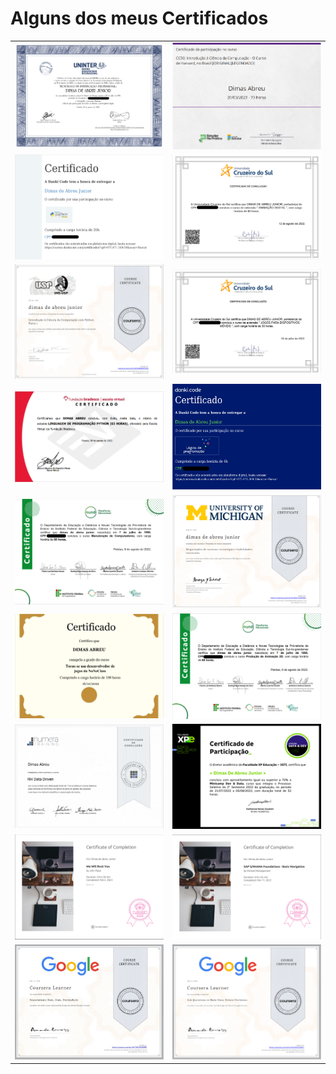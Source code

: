 
# Alguns dos meus Certificados


<table width="100%">
  <tr>
  <td width="50%"><img src="DiplomaInvestigacaoParticular.png"/></td>
  <td width="50%"><img src="CC50.png"/></td>
  </tr>
  <tr>
  <td width="50%"><img src="CursoDePython.png"/></td>
  <td width="50%"><img src="AnimacaoDigital.png"/></td>
  </tr>
  <tr>
  <td width="50%"><img src="IntroducaoCienciaDaComputacaoComPython.png"/></td>
  <td width="50%"><img src="JogosParaDispositivosMoveis.png"/></td>
  </tr>
  <tr>
  <td width="50%"><img src="LinguagemDeProgramacaoPython.png"/></td>
  <td width="50%"><img src="LogicaDeProgramacao.png"/></td>
  </tr>
  <tr>
  <td width="50%"><img src="ManutencaoDeComputadores.png"/></td>
  <td width="50%"><img src="NegociacoesDeSucesso.png"/></td>
  </tr>
  <tr>
  <td width="50%"><img src="NoneClassDev.png"/></td>
  <td width="50%"><img src="ProducaoAnimacao2D.png"/></td>
  </tr>
  <tr>
  <td width="50%"><img src="RHDataDriven.png"/></td>
  <td width="50%"><img src="certificadominicampdata.png"/></td>
  </tr> 
  <tr>
  <td width="50%"><img src="imagem_2023-04-11_131547412.png"/></td>
  <td width="50%"><img src="imagem_2023-04-11_131758138.png"/></td>
  </tr>
  <tr>
  <td width="50%"><img src="1681582622923.jfif"/></td>
  <td width="50%"><img src="imagem_2023-04-15_162059956.png"/></td>
  </tr>
  
</table>
